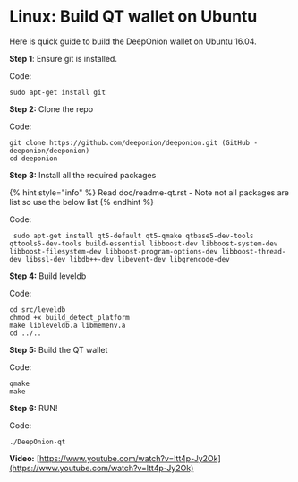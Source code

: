 # Linux: Build QT wallet on Ubuntu

Here is quick guide to build the DeepOnion wallet on Ubuntu 16.04.

**Step 1**: Ensure git is installed.
  
Code:

```text
sudo apt-get install git
```

**Step 2:** Clone the repo
  
Code:

```text
git clone https://github.com/deeponion/deeponion.git (GitHub - deeponion/deeponion)
cd deeponion
```

**Step 3:** Install all the required packages

{% hint style="info" %}
Read doc/readme-qt.rst - Note not all packages are list so use the below list
{% endhint %}

Code:

```text
 sudo apt-get install qt5-default qt5-qmake qtbase5-dev-tools qttools5-dev-tools build-essential libboost-dev libboost-system-dev libboost-filesystem-dev libboost-program-options-dev libboost-thread-dev libssl-dev libdb++-dev libevent-dev libqrencode-dev
```

**Step 4:** Build leveldb
  
Code:

```text
cd src/leveldb
chmod +x build_detect_platform
make libleveldb.a libmemenv.a
cd ../..
```

**Step 5:** Build the QT wallet
  
Code:

```text
qmake
make
```

**Step 6:** RUN!
  
Code:

```text
./DeepOnion-qt
```

**Video:** [https://www.youtube.com/watch?v=ltt4p-Jy2Ok](https://www.youtube.com/watch?v=ltt4p-Jy2Ok)

